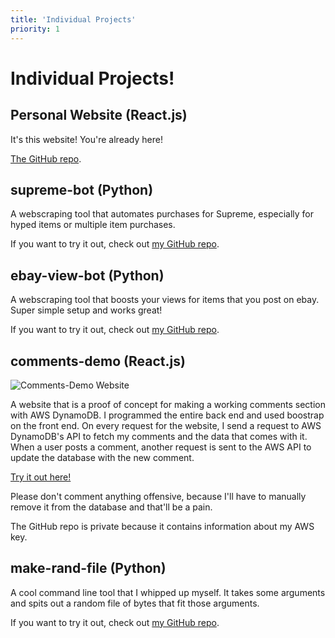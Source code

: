 ```yaml
---
title: 'Individual Projects'
priority: 1
---
```

# Individual Projects!

## Personal Website (React.js)

It's this website! You're already here!

[The GitHub repo](https://github.com/james168ma/personal-website).

## supreme-bot (Python)

A webscraping tool that automates purchases for Supreme, especially for hyped items or
multiple item purchases.

If you want to try it out, check out [my GitHub repo](https://github.com/james168ma/supreme-bot).

## ebay-view-bot (Python)

A webscraping tool that boosts your views for items that you post on ebay. Super simple
setup and works great!

If you want to try it out, check out [my GitHub repo](https://github.com/james168ma/ebay-view-bot).

## comments-demo (React.js)

![Comments-Demo Website](/images/comments-demo.png)

A website that is a proof of concept for making a working comments section with AWS
DynamoDB. I programmed the entire back end and used boostrap on the front end. On every
request for the website, I send a request to AWS DynamoDB's API to fetch my comments and the
data that comes with it. When a user posts a comment, another request is sent to the
AWS API to update the database with the new comment.

[Try it out here!](https://comments-demo.vercel.app/)

Please don't comment anything offensive, because I'll have to manually remove it from
the database and that'll be a pain.

The GitHub repo is private because it contains information about my AWS key.

## make-rand-file (Python)

A cool command line tool that I whipped up myself. It takes some arguments and
spits out a random file of bytes that fit those arguments.

If you want to try it out, check out [my GitHub repo](https://github.com/james168ma/make-rand-file).
